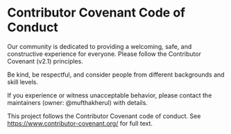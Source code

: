 # Contributor Covenant Code of Conduct

Our community is dedicated to providing a welcoming, safe, and constructive experience for everyone. Please follow the Contributor Covenant (v2.1) principles.

Be kind, be respectful, and consider people from different backgrounds and skill levels.

If you experience or witness unacceptable behavior, please contact the maintainers (owner: @mufthakherul) with details.

This project follows the Contributor Covenant code of conduct. See https://www.contributor-covenant.org/ for full text.

